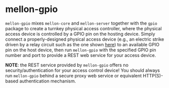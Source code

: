 # mellon-gpio

`mellon-gpio` mixes `mellon-core` and `mellon-server` together with
the `gpio` package to create a turnkey physical access controller,
where the physical access device is controlled by a GPIO pin on the
hosting device. Simply connect a properly-designed physical access
device (e.g., an electric strike driven by a relay circuit such as the
one shown
[here](http://www.petervis.com/Raspberry_PI/Driving_Relays_with_CMOS_and_TTL_Outputs/Driving_Relays_with_CMOS_and_TTL_Outputs.html))
to an available GPIO pin on the host device, then run `mellon-gpio`
with the specified GPIO pin number and port to provide a REST web
service for your access device.

**NOTE**: the REST service provided by `mellon-gpio` offers no
security/authentication for your access control device! You should
always run `mellon-gpio` behind a secure proxy web service or equivalent
HTTP(S)-based authentication mechanism.
